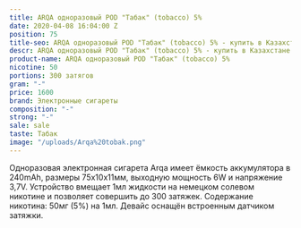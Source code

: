 ```yaml
---
title: ARQA одноразовый POD "Табак" (tobacco) 5%
date: 2020-04-08 16:04:00 Z
position: 75
title-seo: ARQA одноразовый POD "Табак" (tobacco) 5% - купить в Казахстане
descr: ARQA одноразовый POD "Табак" (tobacco) 5% - купить в Казахстане
product-name: ARQA одноразовый POD "Табак" (tobacco) 5%
nicotine: 50
portions: 300 затягов
gram: "-"
price: 1600
brand: Электронные сигареты
composition: "-"
strong: "-"
sale: sale
taste: Табак
image: "/uploads/Arqa%20tobak.png"
---
```


Одноразовая электронная сигарета Arqa имеет ёмкость аккумулятора в 240mAh, размеры 75х10х11мм, выходную мощность 6W и напряжение 3,7V. Устройство вмещает 1мл жидкости на немецком солевом никотине и позволяет совершить до 300 затяжек. Содержание никотина: 50мг (5%) на 1мл. Девайс оснащён встроенным датчиком затяжки.